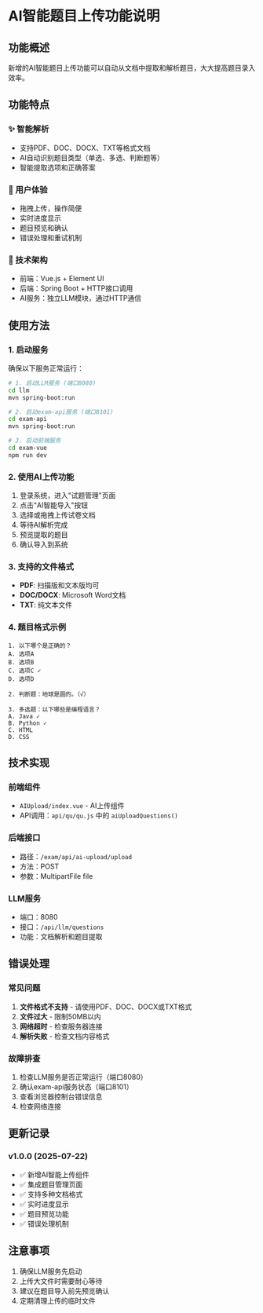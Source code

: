 # AI智能题目上传功能说明

## 功能概述
新增的AI智能题目上传功能可以自动从文档中提取和解析题目，大大提高题目录入效率。

## 功能特点

### ✨ 智能解析
- 支持PDF、DOC、DOCX、TXT等格式文档
- AI自动识别题目类型（单选、多选、判断题等）
- 智能提取选项和正确答案

### 🚀 用户体验
- 拖拽上传，操作简便
- 实时进度显示
- 题目预览和确认
- 错误处理和重试机制

### 🔧 技术架构
- 前端：Vue.js + Element UI
- 后端：Spring Boot + HTTP接口调用
- AI服务：独立LLM模块，通过HTTP通信

## 使用方法

### 1. 启动服务
确保以下服务正常运行：
```bash
# 1. 启动LLM服务 (端口8080)
cd llm
mvn spring-boot:run

# 2. 启动exam-api服务 (端口8101)
cd exam-api
mvn spring-boot:run

# 3. 启动前端服务
cd exam-vue
npm run dev
```

### 2. 使用AI上传功能
1. 登录系统，进入"试题管理"页面
2. 点击"AI智能导入"按钮
3. 选择或拖拽上传试卷文档
4. 等待AI解析完成
5. 预览提取的题目
6. 确认导入到系统

### 3. 支持的文件格式
- **PDF**: 扫描版和文本版均可
- **DOC/DOCX**: Microsoft Word文档
- **TXT**: 纯文本文件

### 4. 题目格式示例
```
1. 以下哪个是正确的？
A. 选项A
B. 选项B
C. 选项C ✓
D. 选项D

2. 判断题：地球是圆的。（√）

3. 多选题：以下哪些是编程语言？
A. Java ✓
B. Python ✓  
C. HTML
D. CSS
```

## 技术实现

### 前端组件
- `AIUpload/index.vue` - AI上传组件
- API调用：`api/qu/qu.js` 中的 `aiUploadQuestions()`

### 后端接口
- 路径：`/exam/api/ai-upload/upload`
- 方法：POST
- 参数：MultipartFile file

### LLM服务
- 端口：8080
- 接口：`/api/llm/questions`
- 功能：文档解析和题目提取

## 错误处理

### 常见问题
1. **文件格式不支持** - 请使用PDF、DOC、DOCX或TXT格式
2. **文件过大** - 限制50MB以内
3. **网络超时** - 检查服务器连接
4. **解析失败** - 检查文档内容格式

### 故障排查
1. 检查LLM服务是否正常运行（端口8080）
2. 确认exam-api服务状态（端口8101）
3. 查看浏览器控制台错误信息
4. 检查网络连接

## 更新记录

### v1.0.0 (2025-07-22)
- ✅ 新增AI智能上传组件
- ✅ 集成题目管理页面
- ✅ 支持多种文档格式
- ✅ 实时进度显示
- ✅ 题目预览功能
- ✅ 错误处理机制

## 注意事项
1. 确保LLM服务先启动
2. 上传大文件时需要耐心等待
3. 建议在题目导入前先预览确认
4. 定期清理上传的临时文件